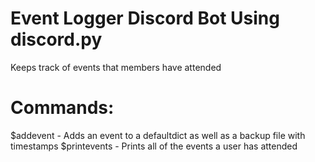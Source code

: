 # Event Logger Discord Bot Using discord.py

Keeps track of events that members have attended

# Commands:
$addevent - Adds an event to a defaultdict as well as a backup file with timestamps
$printevents - Prints all of the events a user has attended